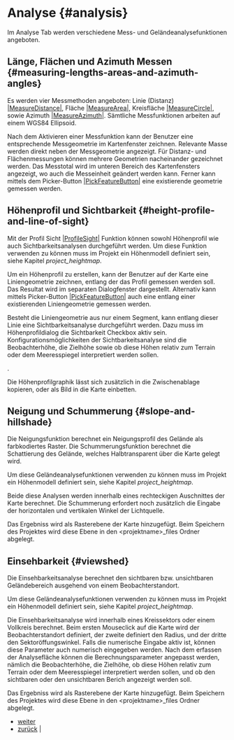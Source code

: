 # Analyse {#analysis}

Im Analyse Tab werden verschiedene Mess- und Geländeanalysefunktionen angeboten.

## Länge, Flächen und Azimuth Messen {#measuring-lengths-areas-and-azimuth-angles}

Es werden vier Messmethoden angeboten: Linie (Distanz) [<span id="id2" class="problematic">|MeasureDistance|</span>](#id1), Fläche [<span id="id4" class="problematic">|MeasureArea|</span>](#id3), Kreisfläche [<span id="id6" class="problematic">|MeasureCircle|</span>](#id5), sowie Azimuth [<span id="id8" class="problematic">|MeasureAzimuth|</span>](#id7). Sämtliche Messfunktionen arbeiten auf einem WGS84 Ellipsoid.

Nach dem Aktivieren einer Messfunktion kann der Benutzer eine entsprechende Messgeometrie im Kartenfenster zeichnen. Relevante Masse werden direkt neben der Messgeometrie angezeigt. Für Distanz- und Flächenmessungen können mehrere Geometrien nacheinander gezeichnet werden. Das Messtotal wird im unteren Bereich des Kartenfensters angezeigt, wo auch die Messeinheit geändert werden kann. Ferner kann mittels dem Picker-Button [<span id="id10" class="problematic">|PickFeatureButton|</span>](#id9) eine existierende geometrie gemessen werden.

## Höhenprofil und Sichtbarkeit {#height-profile-and-line-of-sight}

Mit der Profil Sicht [<span id="id12" class="problematic">|ProfileSight|</span>](#id11) Funktion können sowohl Höhenprofil wie auch Sichtbarkeitsanalysen durchgeführt werden. Um diese Funktion verwenden zu können muss im Projekt ein Höhenmodell definiert sein, siehe Kapitel *project\_heightmap*.

Um ein Höhenprofil zu erstellen, kann der Benutzer auf der Karte eine Liniengeometrie zeichnen, entlang der das Profil gemessen werden soll. Das Resultat wird im separaten Dialogfenster dargestellt. Alternativ kann mittels Picker-Button [<span id="id14" class="problematic">|PickFeatureButton|</span>](#id13) auch eine entlang einer existierenden Liniengeometrie gemessen werden.

Besteht die Liniengeometrie aus nur einem Segment, kann entlang dieser Linie eine Sichtbarkeitsanalyse durchgeführt werden. Dazu muss im Höhenprofildialog die Sichtbarkeit Checkbox aktiv sein. Konfigurationsmöglichkeiten der Sichtbarkeitsanalyse sind die Beobachterhöhe, die Zielhöhe sowie ob diese Höhen relativ zum Terrain oder dem Meeresspiegel interpretiert werden sollen.

.

Die Höhenprofilgraphik lässt sich zusätzlich in die Zwischenablage kopieren, oder als Bild in die Karte einbetten.

## Neigung und Schummerung {#slope-and-hillshade}

Die Neigungsfunktion berechnet ein Neigungsprofil des Gelände als farbkodiertes Raster. Die Schummerungsfunktion berechnet die Schattierung des Gelände, welches Halbtransparent über die Karte gelegt wird.

Um diese Geländeanalysefunktionen verwenden zu können muss im Projekt ein Höhenmodell definiert sein, siehe Kapitel *project\_heightmap*.

Beide diese Analysen werden innerhalb eines rechteckigen Auschnittes der Karte berechnet. Die Schummerung erfordert noch zusätzlich die Eingabe der horizontalen und vertikalen Winkel der Lichtquelle.

Das Ergebniss wird als Rasterebene der Karte hinzugefügt. Beim Speichern des Projektes wird diese Ebene in den &lt;projektname&gt;\_files Ordner abgelegt.

## Einsehbarkeit {#viewshed}

Die Einsehbarkeitsanalyse berechnet den sichtbaren bzw. unsichtbaren Geländebereich ausgehend von einem Beobachterstandort.

Um diese Geländeanalysefunktionen verwenden zu können muss im Projekt ein Höhenmodell definiert sein, siehe Kapitel *project\_heightmap*.

Die Einsehbarkeitsanalyse wird innerhalb eines Kreissektors oder einem Vollkreis berechnet. Beim ersten Mouseclick auf die Karte wird der Beobachterstandort definiert, der zweite definiert den Radius, und der dritte den Sektoröffungswinkel. Falls die numerische Eingabe aktiv ist, können diese Parameter auch numerisch eingegeben werden. Nach dem erfassen der Analysefläche können die Berechnungsparameter angepasst werden, nämlich die Beobachterhöhe, die Zielhöhe, ob diese Höhen relativ zum Terrain oder dem Meeresspiegel interpretiert werden sollen, und ob den sichtbaren oder den unsichtbaren Berich angezeigt werden soll.

Das Ergebniss wird als Rasterebene der Karte hinzugefügt. Beim Speichern des Projektes wird diese Ebene in den &lt;projektname&gt;\_files Ordner abgelegt.

-   [weiter](draw.html "Zeichnen")
-   [zurück](view.html "Ansicht") |



